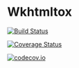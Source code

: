 # Wkhtmltox

[![Build Status](https://travis-ci.org/fredo-dedup/Wkhtmltox.jl.svg?branch=master)](https://travis-ci.org/fredo-dedup/Wkhtmltox.jl)

[![Coverage Status](https://coveralls.io/repos/fredo-dedup/Wkhtmltox.jl/badge.svg?branch=master&service=github)](https://coveralls.io/github/fredo-dedup/Wkhtmltox.jl?branch=master)

[![codecov.io](http://codecov.io/github/fredo-dedup/Wkhtmltox.jl/coverage.svg?branch=master)](http://codecov.io/github/fredo-dedup/Wkhtmltox.jl?branch=master)
